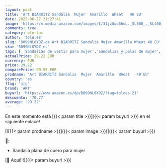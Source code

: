 ```yaml
---
layout: post
title: 'Art BIARRITZ Sandalia  Mujer  Amarillo  Wheat   40 EU'
date: 2022-06-27 21:27:41
image: 'https://m.media-amazon.com/images/I/31jzGwa56uL._SL500_._SL400_.jpg'
comments: true
category: ofertas
author: 'tole.es'
slug: 'B099NL8YDZ-es Art BIARRITZ Sandalia Mujer Amarillo Wheat 40 EU'
sku: 'B099NL8YDZ-es'
tags: [ 'Sandalias de vestir para mujer','Sandalias y palas de mujer','Zapatos','Zapatos para mujer','Zapatos y complementos','art','sandalia','🇪🇸', ]
actualPrice: 29.22 EUR
currency: EUR
price: 29.22
comparePrice: 99.95 EUR
prodname: 'Art BIARRITZ Sandalia  Mujer  Amarillo  Wheat   40 EU'
country: 'es'
flag: '🇪🇸'
brand: 'ART'
buyurl: 'https://www.amazon.es/dp/B099NL8YDZ/?tag=tolees-21'
descuento: '70.77'
average: '29.22'
---
```


En este momento está [{{< param title >}}]({{< param buyurl >}}) en el siguiente enlace!

[![{{< param prodname >}}]({{< param image >}})]({{< param buyurl >}})

🔎:

- Sandalia plana de cuero para mujer

[🛒 Aquí!!!]({{< param buyurl >}})
